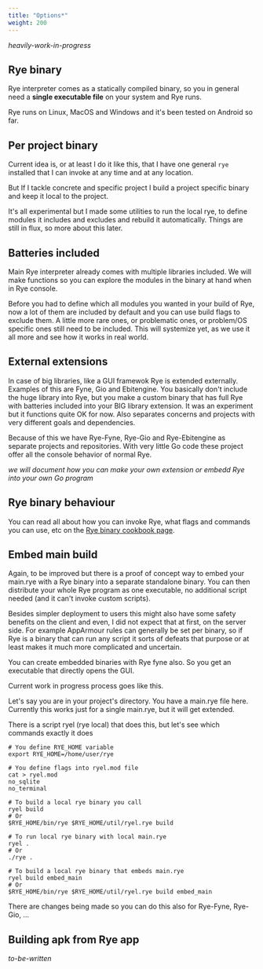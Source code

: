```yaml
---
title: "Options*"
weight: 200
---
```


*heavily-work-in-progress*

## Rye binary

Rye interpreter comes as a statically compiled binary, so you in general need a **single executable file** on your system
and Rye runs. 

Rye runs on Linux, MacOS and Windows and it's been tested on Android so far.

## Per project binary

Current idea is, or at least I do it like this, that I have one general `rye` installed that I can invoke at any time and at any location. 

But If I tackle concrete and specific project I build a project specific binary and keep it local to the project. 

It's all experimental but I made some utilities to run the local rye, to define modules it includes and excludes and rebuild it automatically.
Things are still in flux, so more about this later.

## Batteries included

Main Rye interpreter already comes with multiple libraries included. We will make functions so you can explore the modules in the binary at hand
when in Rye console.

Before you had to define which all modules you wanted in your build of Rye, now a lot of them are included by default and you can use build flags
to exclude them. A little more rare ones, or problematic ones, or problem/OS specific ones still need to be included. This will systemize yet, as 
we use it all more and see how it works in real world.

## External extensions

In case of big libraries, like a GUI framewok Rye is extended externally. Examples of this are Fyne, Gio and Ebitengine. You basically don't include
the huge library into Rye, but you make a custom binary that has full Rye with batteries included into your BIG library extension. It was an experiment
but it functions quite OK for now. Also separates concerns and projects with very different goals and dependencies.

Because of this we have Rye-Fyne, Rye-Gio and Rye-Ebitengine as separate projects and repositories. With very little Go code these project offer all
the console behavior of normal Rye. 

*we will document how you can make your own extension or embedd Rye into your own Go program*

## Rye binary behaviour

You can read all about how you can invoke Rye, what flags and commands you can use, etc on the [Rye binary cookbook page](../../binary_console/executable/).

## Embed main build

Again, to be improved but there is a proof of concept way to embed your main.rye with a Rye binary into a separate standalone binary. You can then
distribute your whole Rye program as one executable, no additional script needed (and it can't invoke custom scripts).

Besides simpler deployment to users this might also have some safety benefits on the client and even, I did not expect that at first, on the server side. 
For example AppArmour rules can generally be set per binary, so if Rye is a binary that can run any script it sorts of defeats that purpose or at least
makes it much more complicated and uncertain.

You can create embedded binaries with Rye fyne also. So you get an executable that directly opens the GUI.

Current work in progress process goes like this.


Let's say you are in your project's directory. You have a main.rye file here. Currently this works just for a single main.rye, but it will get extended.

There is a script ryel (rye local) that does this, but let's see which commands exactly it does

```
# You define RYE_HOME variable
export RYE_HOME=/home/user/rye

# You define flags into ryel.mod file
cat > ryel.mod
no_sqlite
no_terminal

# To build a local rye binary you call
ryel build
# Or 
$RYE_HOME/bin/rye $RYE_HOME/util/ryel.rye build

# To run local rye binary with local main.rye
ryel .
# Or
./rye .

# To build a local rye binary that embeds main.rye
ryel build embed_main
# Or
$RYE_HOME/bin/rye $RYE_HOME/util/ryel.rye build embed_main
```

There are changes being made so you can do this also for Rye-Fyne, Rye-Gio, ...

## Building apk from Rye app

*to-be-written*
